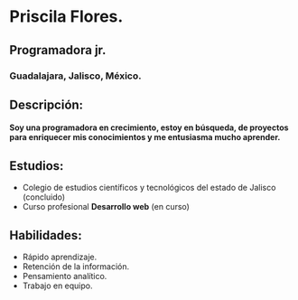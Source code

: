 # Priscila Flores.
## Programadora jr.
### Guadalajara, Jalisco, México.
## Descripción:
#### Soy una programadora en crecimiento, estoy en búsqueda, de proyectos para enriquecer mis conocimientos y me entusiasma mucho aprender. 
## Estudios:
- Colegio de estudios científicos y tecnológicos del estado de Jalisco (concluido)
- Curso profesional **Desarrollo web** (en curso)
## Habilidades:
- Rápido aprendizaje.
- Retención de la información.
- Pensamiento analítico. 
- Trabajo en equipo. 

